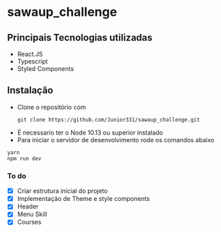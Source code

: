 # sawaup_challenge

## Principais Tecnologias utilizadas

- React.JS
- Typescript
- Styled Components

## Instalação

- Clone o repositório com
  ```
  git clone https://github.com/Junior331/sawaup_challenge.git
  ```
- É necessario ter o Node 10.13 ou superior instalado
- Para iniciar o servidor de desenvolvimento rode os comandos abaixo

```
yarn
npm run dev
```

### To do

- [x] Criar estrutura inicial do projeto
- [x] Implementação de Theme e style components
- [x] Header
- [x] Menu Skill
- [x] Courses
